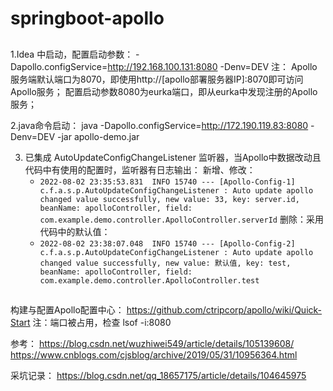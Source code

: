# springboot-apollo

##
1.Idea 中启动，配置启动参数：
-Dapollo.configService=http://192.168.100.131:8080 -Denv=DEV
注：
    Apollo服务端默认端口为8070，即使用http://[apollo部署服务器IP]:8070即可访问Apollo服务；
    配置启动参数8080为eurka端口，即从eurka中发现注册的Apollo服务；

2.java命令启动：
java -Dapollo.configService=http://172.190.119.83:8080 -Denv=DEV -jar apollo-demo.jar

3. 已集成 AutoUpdateConfigChangeListener 监听器，当Apollo中数据改动且代码中有使用的配置时，监听器有日志输出：
    新增、修改：
    - `2022-08-02 23:35:53.831  INFO 15740 --- [Apollo-Config-1] c.f.a.s.p.AutoUpdateConfigChangeListener : Auto update apollo changed value successfully, new value: 33, key: server.id, beanName: apolloController, field: com.example.demo.controller.ApolloController.serverId`
    删除：采用代码中的默认值：
    - `2022-08-02 23:38:07.048  INFO 15740 --- [Apollo-Config-2] c.f.a.s.p.AutoUpdateConfigChangeListener : Auto update apollo changed value successfully, new value: 默认值, key: test, beanName: apolloController, field: com.example.demo.controller.ApolloController.test`
    

##
构建与配置Apollo配置中心：
https://github.com/ctripcorp/apollo/wiki/Quick-Start
注：端口被占用，检查 lsof -i:8080


参考：
https://blog.csdn.net/wuzhiwei549/article/details/105139608/
https://www.cnblogs.com/cjsblog/archive/2019/05/31/10956364.html

采坑记录：
https://blog.csdn.net/qq_18657175/article/details/104645975
